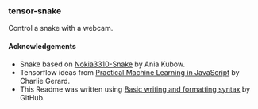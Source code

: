 

### tensor-snake

Control a snake with a webcam.





#### Acknowledgements

- Snake based on [Nokia3310-Snake](https://github.com/kubowania/Nokia3310-Snake) by Ania Kubow.
- Tensorflow ideas from [Practical Machine Learning in JavaScript](https://www.apress.com/gp/book/9781484264171) by Charlie Gerard.
- This Readme was written using [Basic writing and formatting syntax](https://docs.github.com/en/github/writing-on-github/basic-writing-and-formatting-syntax) by GitHub.

